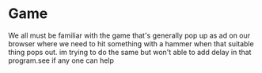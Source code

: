 # Game

We all must be familiar with the game that's generally pop up as ad on our
browser where we need to hit something with a hammer when that suitable thing pops out.
im trying to do the same but won't able to add delay in that program.see if any one can help
